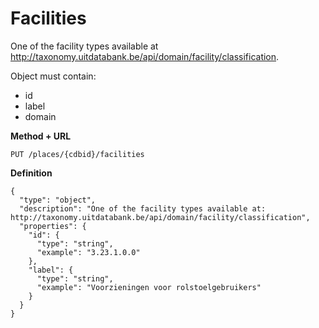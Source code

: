 ---
---

# Facilities

One of the facility types available at http://taxonomy.uitdatabank.be/api/domain/facility/classification.

Object must contain:
- id
- label
- domain

**Method + URL**

```
PUT /places/{cdbid}/facilities
```

**Definition**

```
{
  "type": "object",
  "description": "One of the facility types available at: http://taxonomy.uitdatabank.be/api/domain/facility/classification",
  "properties": {
    "id": {
      "type": "string",
      "example": "3.23.1.0.0"
    },
    "label": {
      "type": "string",
      "example": "Voorzieningen voor rolstoelgebruikers"
    }
  }
}
```